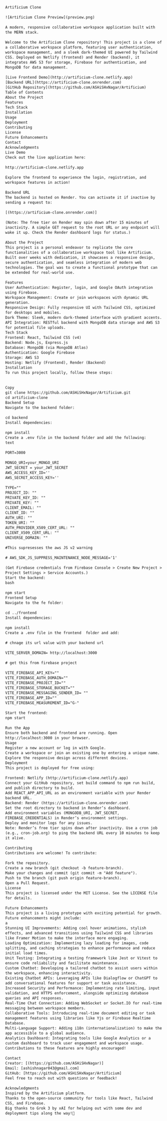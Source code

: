     Artificium Clone

    ![Artificium Clone Preview](preview.png)

    A modern, responsive collaborative workspace application built with the MERN stack.

    Welcome to the Artificium Clone repository! This project is a clone of a collaborative workspace platform, featuring user authentication, workspace management, and a sleek dark-themed UI powered by Tailwind CSS. Deployed on Netlify (frontend) and Render (backend), it integrates AWS S3 for storage, Firebase for authentication, and MongoDB for data management.

    [Live Frontend Demo](http://artificium-clone.netlify.app)
    [Backend URL](https://artificium-clone.onrender.com)
    [GitHub Repository](https://github.com/ASHiSHxNagar/Artificium)
    Table of Contents
    About the Project
    Features
    Tech Stack
    Installation
    Usage
    Deployment
    Contributing
    License
    Future Enhancements
    Contact
    Acknowledgments
    Live Demo
    Check out the live application here:

    http://artificium-clone.netlify.app

    Explore the frontend to experience the login, registration, and workspace features in action!

    Backend URL
    The backend is hosted on Render. You can activate it if inactive by sending a request to:

    [(https://artificium-clone.onrender.com)]

    (Note: The free tier on Render may spin down after 15 minutes of inactivity. A simple GET request to the root URL or any endpoint will wake it up. Check the Render dashboard logs for status.)

    About the Project
    This project is a personal endeavor to replicate the core functionalities of a collaborative workspace tool like Artificium. Built over weeks with dedication, it showcases a responsive design, secure authentication, and seamless integration of modern web technologies. The goal was to create a functional prototype that can be extended for real-world use.

    Features
    User Authentication: Register, login, and Google OAuth integration using Firebase.
    Workspace Management: Create or join workspaces with dynamic URL generation.
    Responsive Design: Fully responsive UI with Tailwind CSS, optimized for desktops and mobiles.
    Dark Theme: Sleek, modern dark-themed interface with gradient accents.
    API Integration: RESTful backend with MongoDB data storage and AWS S3 for potential file uploads.
    Tech Stack
    Frontend: React, Tailwind CSS (v4)
    Backend: Node.js, Express.js
    Database: MongoDB (via MongoDB Atlas)
    Authentication: Google Firebase
    Storage: AWS S3
    Hosting: Netlify (Frontend), Render (Backend)
    Installation
    To run this project locally, follow these steps:


    Copy
    git clone https://github.com/ASHiSHxNagar/Artificium.git
    cd artificium-clone
    Backend Setup
    Navigate to the backend folder:

    cd backend
    Install dependencies:

    npm install
    Create a .env file in the backend folder and add the following:
    text

    PORT=3000

    MONGO_URI=your_MONGO_URI
    JWT_SECRET = your_JWT_SECRET
    AWS_ACCESS_KEY_ID=''
    AWS_SECRET_ACCESS_KEY=''

    TYPE=""
    PROJECT_ID: ""
    PRIVATE_KEY_ID: ""
    PRIVATE_KEY: ""
    CLIENT_EMAIL: ""
    CLIENT_ID: ""
    AUTH_URI: ""
    TOKEN_URI: ""
    AUTH_PROVIDER_X509_CERT_URL: ""
    CLIENT_X509_CERT_URL: ""
    UNIVERSE_DOMAIN: ""

    #This supresesses the aws JS v2 warning

    # AWS_SDK_JS_SUPPRESS_MAINTENANCE_NODE_MESSAGE='1'

    (Get Firebase credentials from Firebase Console > Create New Project > Project Settings > Service Accounts.)
    Start the backend:
    bash

    npm start
    Frontend Setup
    Navigate to the fe folder:

    cd ../frontend
    Install dependencies:

    npm install
    Create a .env file in the frontend  folder and add:

    # chnage its url value with your backend url

    VITE_SERVER_DOMAIN= http://localhost:3000

    # get this from firebase project

    VITE_FIREBASE_API_KEY=""
    VITE_FIREBASE_AUTH_DOMAIN=""
    VITE_FIREBASE_PROJECT_ID=""
    VITE_FIREBASE_STORAGE_BUCKET=""
    VITE_FIREBASE_MESSAGING_SENDER_ID= ""
    VITE_FIREBASE_APP_ID=""
    VITE_FIREBASE_MEASUREMENT_ID="G-"

    Start the frontend:
    npm start

    Run the App
    Ensure both backend and frontend are running. Open http://localhost:3000 in your browser.
    Usage
    Register a new account or log in with Google.
    Create a workspace or join an existing one by entering a unique name.
    Explore the responsive design across different devices.
    Deployment
    This project is deployed for free using:

    Frontend: Netlify (http://artificium-clone.netlify.app)
    Connect your GitHub repository, set build command to npm run build, and publish directory to build.
    Add REACT_APP_API_URL as an environment variable with your Render backend URL.
    Backend: Render (https://artificium-clone.onrender.com)
    Set the root directory to backend in Render’s dashboard.
    Add environment variables (MONGODB_URI, JWT_SECRET, FIREBASE_CREDENTIALS) in Render’s environment settings.
    Deploy and monitor logs for any issues.
    Note: Render’s free tier spins down after inactivity. Use a cron job (e.g., cron-job.org) to ping the backend URL every 10 minutes to keep it alive.

    Contributing
    Contributions are welcome! To contribute:

    Fork the repository.
    Create a new branch (git checkout -b feature-branch).
    Make your changes and commit (git commit -m "Add feature").
    Push to the branch (git push origin feature-branch).
    Open a Pull Request.
    License
    This project is licensed under the MIT License. See the LICENSE file for details.

    Future Enhancements
    This project is a living prototype with exciting potential for growth. Future enhancements might include:
    a
    Stunning UI Improvements: Adding cool hover animations, stylish effects, and advanced transitions using Tailwind CSS and libraries like Framer Motion to make the interface more engaging.
    Loading Optimization: Implementing lazy loading for images, code splitting, and caching strategies to enhance performance and reduce initial load times.
    Unit Testing: Integrating a testing framework like Jest or Vitest to ensure code reliability and facilitate maintenance.
    Custom Chatbot: Developing a tailored chatbot to assist users within the workspace, enhancing interactivity.
    Existing Chatbot APIs: Leveraging APIs like Dialogflow or ChatGPT to add conversational features for support or task assistance.
    Increased Security and Performance: Implementing rate limiting, input validation, and HTTPS enforcement, alongside optimizing database queries and API responses.
    Real-Time Chat Connection: Adding WebSocket or Socket.IO for real-time messaging between workspace members.
    Collaborative Tools: Introducing real-time document editing or task management features using libraries like Yjs or Firebase Realtime Database.
    Multi-Language Support: Adding i18n (internationalization) to make the app accessible to a global audience.
    Analytics Dashboard: Integrating tools like Google Analytics or a custom dashboard to track user engagement and workspace usage.
    Contributions to these features are highly encouraged!

    Contact
    Creator: [(https://github.com/ASHiSHxNagar)]
    Email: [ashishnagar043@gmail.com]
    GitHub: [https://github.com/ASHiSHxNagar/Artificium]
    Feel free to reach out with questions or feedback!

    Acknowledgments
    Inspired by the Artificium platform.
    Thanks to the open-source community for tools like React, Tailwind CSS, and Firebase.
    Big thanks to Grok 3 by xAI for helping out with some dev and deployment tips along the way!🫡
